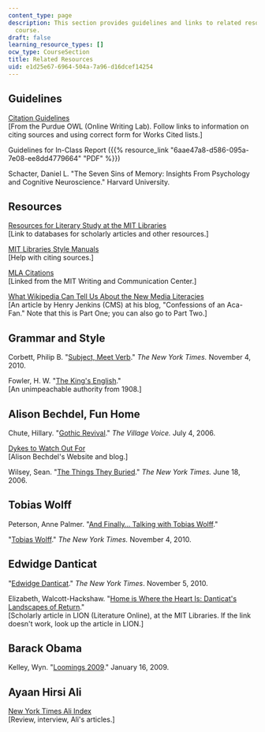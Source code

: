```yaml
---
content_type: page
description: This section provides guidelines and links to related resources for the
  course.
draft: false
learning_resource_types: []
ocw_type: CourseSection
title: Related Resources
uid: e1d25e67-6964-504a-7a96-d16dcef14254
---
```

## Guidelines

[Citation Guidelines](http://owl.english.purdue.edu/owl/resource/747/01/)   
\[From the Purdue OWL (Online Writing Lab). Follow links to information on citing sources and using correct form for Works Cited lists.\]

Guidelines for In-Class Report ({{% resource_link "6aae47a8-d586-095a-7e08-ee8dd4779664" "PDF" %}})

Schacter, Daniel L. "The Seven Sins of Memory: Insights From Psychology and Cognitive Neuroscience." Harvard University. 

## Resources

[Resources for Literary Study at the MIT Libraries](http://libguides.mit.edu/lit)   
\[Link to databases for scholarly articles and other resources.\]

[MIT Libraries Style Manuals](http://libguides.mit.edu/content.php?pid=80743&sid=598619)   
\[Help with citing sources.\]

[MLA Citations](http://writing.wisc.edu/Handbook/DocMLA.html)   
\[Linked from the MIT Writing and Communication Center.\]

[What Wikipedia Can Tell Us About the New Media Literacies](http://www.henryjenkins.org/2007/06/what_wikipedia_can_teach_us_ab.html)   
\[An article by Henry Jenkins (CMS) at his blog, "Confessions of an Aca-Fan." Note that this is Part One; you can also go to Part Two.\]

## Grammar and Style

Corbett, Philip B. "[Subject, Meet Verb](http://topics.blogs.nytimes.com/2009/08/04/subject-meet-verb/)." *The New York Times.* November 4, 2010.

Fowler, H. W. "[The King's English](http://www.bartleby.com/116/)."   
\[An unimpeachable authority from 1908.\]

## Alison Bechdel, Fun Home

Chute, Hillary. "[Gothic Revival](https://www.villagevoice.com/2006/07/04/gothic-revival-2/)." *The Village Voice.* July 4, 2006.

[Dykes to Watch Out For](http://dykestowatchoutfor.com/)   
\[Alison Bechdel's Website and blog.\]

Wilsey, Sean. "[The Things They Buried](http://www.nytimes.com/2006/06/18/books/review/18wilsey.html?_r=2&oref=slogin)." *The New York Times.* June 18, 2006.

## Tobias Wolff

Peterson, Anne Palmer. "[And Finally… Talking with Tobias Wolff](https://continuum.utah.edu/back_issues/summer98/finally.html)."

"[Tobias Wolff](http://topics.nytimes.com/top/reference/timestopics/people/w/tobias_wolff/index.html?scp=1-spot&sq=Tobias%20Wolff&st=cse)." *The New York Times.* November 4, 2010.

## Edwidge Danticat

"[Edwidge Danticat](http://topics.nytimes.com/topics/reference/timestopics/people/d/edwidge_danticat/index.html)." *The New York Times*. November 5, 2010.

Elizabeth, Walcott-Hackshaw. "[Home is Where the Heart Is: Danticat's Landscapes of Return](http://lion.chadwyck.com/searchFulltext.do?id=R04135403&divLevel=0&queryId=../session/1266522553_29240&trailId=1264821B5B0&area=mla&forward=critref_ft)."   
\[Scholarly article in LION (Literature Online), at the MIT Libraries. If the link doesn't work, look up the article in LION.\]

## Barack Obama

Kelley, Wyn. "[Loomings 2009](http://henryjenkins.org/2009/01/loomings_2009.html)." January 16, 2009.

## Ayaan Hirsi Ali

[New York Times Ali Index](http://query.nytimes.com/search/sitesearch?query=Ayaan+Hirsi+Ali&more=date_all)   
\[Review, interview, Ali's articles.\]